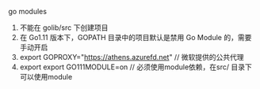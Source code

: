 go modules

1. 不能在 golib/src 下创建项目
2.  在 Go1.11 版本下，GOPATH 目录中的项目默认是禁用 Go Module 的，需要手动开启
3. export GOPROXY="https://athens.azurefd.net" // 微软提供的公共代理
4. export export GO111MODULE=on // 必须使用module依赖，在src/ 目录下可以使用module